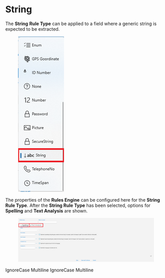 # String

The **String** **Rule Type** can be applied to a field where a generic string is expected to be extracted.

<figure><img src="../../assets/image%20%28131%29.png" alt=""><figcaption></figcaption></figure>

The properties of the **Rules Engine** can be configured here for the **String Rule Type**. After the **String Rule Type** has been selected, options for **Spelling** and **Text Analysis** are shown.

<figure><img src="../../assets/image%20%28138%29.png" alt=""><figcaption></figcaption></figure>

 IgnoreCase Multiline IgnoreCase Multiline

